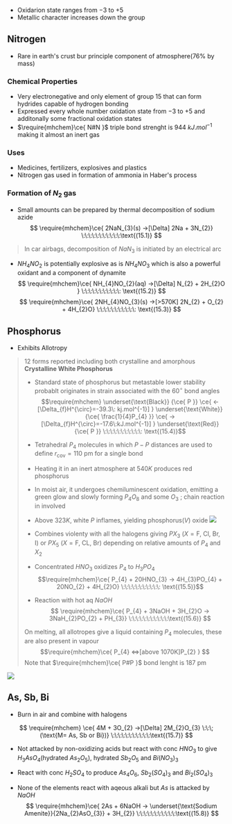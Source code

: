 - Oxidarion state ranges from $-3$ to $+5$ 
- Metallic character increases down the group


## Nitrogen

- Rare in earth's crust bur principle component of atmosphere($76$% by mass)

### Chemical Properties 
- Very electronegative and only element of group $15$ that can form hydrides capable of hydrogen bonding 
- Expressed every whole number oxidation state from $-3$ to $+5$ and additonally some fractional oxidation states 
- $\require{mhchem}\ce{ N#N }$ triple bond strenght is $944\: kJ.mol^{-1}$ making it almost an inert gas 

### Uses 
- Medicines, fertilizers, explosives and plastics 
- Nitrogen gas used in formation of ammonia in Haber's process 


### Formation of $N_{2}$ gas 
- Small amounts can be prepared by thermal decomposition of sodium azide
$$
\require{mhchem}\ce{ 2NaN_{3}(s) ->[\Delta] 2Na + 3N_{2}} \:\:\:\:\:\:\:\:\:\:\:\text{(15.1)}
$$
>In car airbags, decomposition of $NaN_{3}$ is initiated by an electrical arc 

- $NH_{4}NO_{2}$ is potentially explosive as is $NH_{4}NO_{3}$ which is also a powerful oxidant and a component of dynamite 
$$
\require{mhchem}\ce{ NH_{4}NO_{2}(aq) ->[\Delta] N_{2} + 2H_{2}O } \:\:\:\:\:\:\:\:\:\:\: \text{(15.2)}
$$
$$
\require{mhchem}\ce{ 2NH_{4}NO_{3}(s) ->[>570K] 2N_{2} + O_{2} + 4H_{2}O} \:\:\:\:\:\:\:\:\:\:\: \text{(15.3)}
$$


## Phosphorus 
- Exhibits Allotropy 
>$12$ forms reported including both crystalline and amorphous 
> **Crystalline White Phosphorus**
> - Standard state of phosphorus but metastable 
> 	lower stability probablt originates in strain associated with the $60^{\circ}$ bond angles 
> 	$$\require{mhchem} \underset{\text{Black}} {\ce{ P }} \ce{ <-[\Delta_{f}H^{\circ}=-39.3\: kj.mol^{-1}] } \underset{\text{White}}{\ce{ \frac{1}{4}P_{4} }} \ce{ ->[\Delta_{f}H^{\circ}=-17.6\:kJ.mol^{-1}] } \underset{\text{Red}} {\ce{ P }} \:\:\:\:\:\:\:\:\:\:\: \text{(15.4)}$$
> 	
> - Tetrahedral $P_{4}$ molecules in which $P-P$ distances are used to define $r_{\text{cov}}=110\:\text{pm}$ for a single bond 
> 
> - Heating it in an inert atmosphere at $540K$ produces red phosphorus 
> 
>  - In moist air, it undergoes chemiluminescent oxidation, emitting a green glow and slowly forming $P_{4}O_{8}$ and some $O_{3}$  ; chain reaction in involved
>  
>  - Above $323K$, white $P$ inflames, yielding phosphorus($V$) oxide 
> 	 ![](https://i.imgur.com/M8raous.png)
> 
> - Combines violenty with all the halogens giving $PX_{3}$ ($X=\text{F, Cl, Br, I}$) or $PX_{5}$ ($X=\text{F, CL, Br}$) depending on relative amounts of $P_{4}$ and $X_{2}$ 
> 
> - Concentrated $HNO_{3}$ oxidizes $P_{4}$ to $H_{3}PO_{4}$ 
> $$\require{mhchem}\ce{ P_{4} + 20HNO_{3} -> 4H_{3}PO_{4} + 20NO_{2} + 4H_{2}O} \:\:\:\:\:\:\:\:\:\:\: \text{(15.5)}$$
>  - Reaction with hot aq $NaOH$ $$
\require{mhchem}\ce{ P_{4} + 3NaOH + 3H_{2}O -> 3NaH_{2}PO_{2} + PH_{3}} \:\:\:\:\:\:\:\:\:\:\:\text{(15.6)}
$$
>
>
> On melting, all allotropes give a liquid containing $P_{4}$ molecules, these are also present in vapour 
> $$\require{mhchem}\ce{ P_{4} <=>[above 1070K]P_{2} }
$$
>Note that $\require{mhchem}\ce{ P#P }$ bond lenght is $187\:\text{pm}$

![](https://i.imgur.com/1N0tRdX.png)


## As, Sb, Bi 

- Burn in air and combine with halogens 

$$
\require{mhchem} \ce{ 4M + 3O_{2} ->[\Delta] 2M_{2}O_{3} \:\:\;(\text{M= As, Sb or Bi})} \:\:\:\:\:\:\:\:\:\:\:\text{(15.7)}
$$
- Not attacked by non-oxidizing acids but react with conc $HNO_{3}$ to give $H_{3}AsO_{4}$(hydrated $As_{2}O_{5}$), hydrated $Sb_{2}O_{5}$ and $Bi(NO_{3})_{3}$ 
- React with conc $H_{2}SO_{4}$ to produce $As_{4}O_{6}$, $Sb_{2}(SO_{4})_{3}$ and $Bi_{2}(SO_{4})_{3}$ 

- None of the elements react with aqeous alkali but $As$ is attacked by $NaOH$ 
$$
\require{mhchem}\ce{ 2As + 6NaOH  -> \underset{\text{Sodium Amenite}}{2Na_{2}AsO_{3}} + 3H_{2}} \:\:\:\:\:\:\:\:\:\:\:\text{(15.8)}
$$
